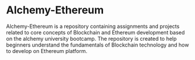 # Alchemy-Ethereum

Alchemy-Ethereum is a repository containing assignments and projects related to core concepts of Blockchain and Ethereum development based on the alchemy university bootcamp. The repository is created to help beginners understand the fundamentals of Blockchain technology and how to develop on Ethereum platform.